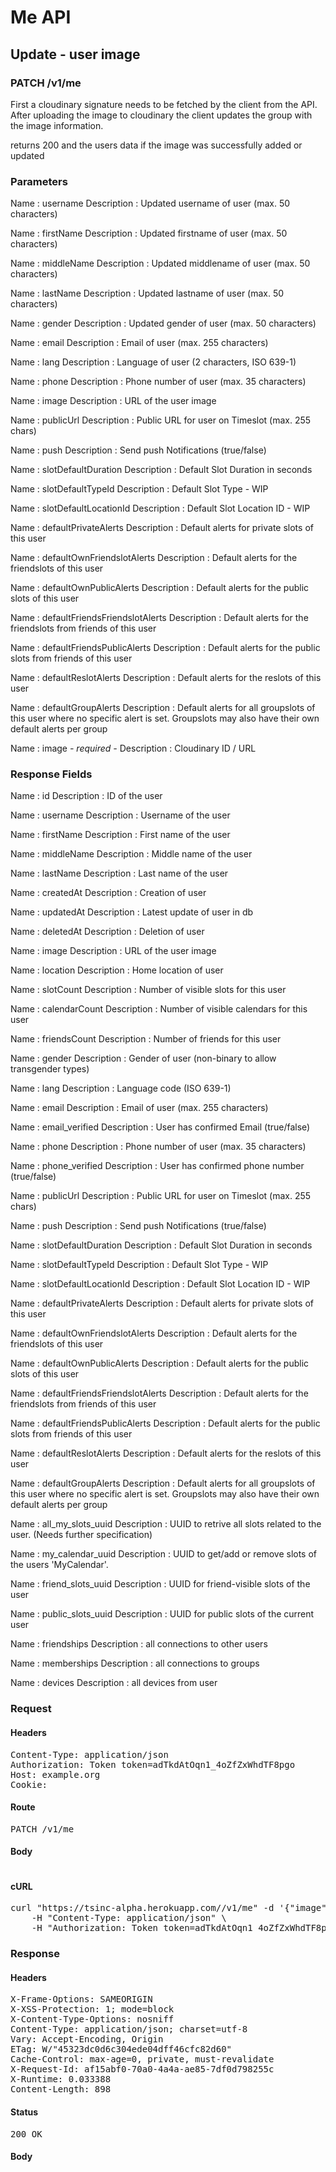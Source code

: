 # Me API

## Update - user image

### PATCH /v1/me

First a cloudinary signature needs to be fetched by the client from the API. After uploading the image to cloudinary the client updates the group with the image information.

returns 200 and the users data if the image was successfully added or updated

### Parameters

Name : username
Description : Updated username of user (max. 50 characters)

Name : firstName
Description : Updated firstname of user (max. 50 characters)

Name : middleName
Description : Updated middlename of user (max. 50 characters)

Name : lastName
Description : Updated lastname of user (max. 50 characters)

Name : gender
Description : Updated gender of user (max. 50 characters)

Name : email
Description : Email of user (max. 255 characters)

Name : lang
Description : Language of user (2 characters, ISO 639-1)

Name : phone
Description : Phone number of user (max. 35 characters)

Name : image
Description : URL of the user image

Name : publicUrl
Description : Public URL for user on Timeslot (max. 255 chars)

Name : push
Description : Send push Notifications (true/false)

Name : slotDefaultDuration
Description : Default Slot Duration in seconds

Name : slotDefaultTypeId
Description : Default Slot Type - WIP

Name : slotDefaultLocationId
Description : Default Slot Location ID - WIP

Name : defaultPrivateAlerts
Description : Default alerts for private slots of this user

Name : defaultOwnFriendslotAlerts
Description : Default alerts for the friendslots of this user

Name : defaultOwnPublicAlerts
Description : Default alerts for the public slots of this user

Name : defaultFriendsFriendslotAlerts
Description : Default alerts for the friendslots from friends of this user

Name : defaultFriendsPublicAlerts
Description : Default alerts for the public slots from friends of this user

Name : defaultReslotAlerts
Description : Default alerts for the reslots of this user

Name : defaultGroupAlerts
Description : Default alerts for all groupslots of this user where no specific alert is set. Groupslots may also have their own default alerts per group

Name : image *- required -*
Description : Cloudinary ID / URL


### Response Fields

Name : id
Description : ID of the user

Name : username
Description : Username of the user

Name : firstName
Description : First name of the user

Name : middleName
Description : Middle name of the user

Name : lastName
Description : Last name of the user

Name : createdAt
Description : Creation of user

Name : updatedAt
Description : Latest update of user in db

Name : deletedAt
Description : Deletion of user

Name : image
Description : URL of the user image

Name : location
Description : Home location of user

Name : slotCount
Description : Number of visible slots for this user

Name : calendarCount
Description : Number of visible calendars for this user

Name : friendsCount
Description : Number of friends for this user

Name : gender
Description : Gender of user (non-binary to allow transgender types)

Name : lang
Description : Language code (ISO 639-1)

Name : email
Description : Email of user (max. 255 characters)

Name : email_verified
Description : User has confirmed Email (true/false)

Name : phone
Description : Phone number of user (max. 35 characters)

Name : phone_verified
Description : User has confirmed phone number (true/false)

Name : publicUrl
Description : Public URL for user on Timeslot (max. 255 chars)

Name : push
Description : Send push Notifications (true/false)

Name : slotDefaultDuration
Description : Default Slot Duration in seconds

Name : slotDefaultTypeId
Description : Default Slot Type - WIP

Name : slotDefaultLocationId
Description : Default Slot Location ID - WIP

Name : defaultPrivateAlerts
Description : Default alerts for private slots of this user

Name : defaultOwnFriendslotAlerts
Description : Default alerts for the friendslots of this user

Name : defaultOwnPublicAlerts
Description : Default alerts for the public slots of this user

Name : defaultFriendsFriendslotAlerts
Description : Default alerts for the friendslots from friends of this user

Name : defaultFriendsPublicAlerts
Description : Default alerts for the public slots from friends of this user

Name : defaultReslotAlerts
Description : Default alerts for the reslots of this user

Name : defaultGroupAlerts
Description : Default alerts for all groupslots of this user where no specific alert is set. Groupslots may also have their own default alerts per group

Name : all_my_slots_uuid
Description : UUID to retrive all slots related to the user. (Needs further specification)

Name : my_calendar_uuid
Description : UUID to get/add or remove slots of the  users &#39;MyCalendar&#39;.

Name : friend_slots_uuid
Description : UUID for friend-visible slots of the user

Name : public_slots_uuid
Description : UUID for public slots of the current user

Name : friendships
Description : all connections to other users

Name : memberships
Description : all connections to groups

Name : devices
Description : all devices from user

### Request

#### Headers

<pre>Content-Type: application/json
Authorization: Token token=adTkdAtOqn1_4oZfZxWhdTF8pgo
Host: example.org
Cookie: </pre>

#### Route

<pre>PATCH /v1/me</pre>

#### Body
```javascript

```


#### cURL

<pre class="request">curl &quot;https://tsinc-alpha.herokuapp.com//v1/me&quot; -d &#39;{&quot;image&quot;:&quot;v1234567/xcvjghjkdisudgfds7iyf.jpg&quot;}&#39; -X PATCH \
	-H &quot;Content-Type: application/json&quot; \
	-H &quot;Authorization: Token token=adTkdAtOqn1_4oZfZxWhdTF8pgo&quot;</pre>

### Response

#### Headers

<pre>X-Frame-Options: SAMEORIGIN
X-XSS-Protection: 1; mode=block
X-Content-Type-Options: nosniff
Content-Type: application/json; charset=utf-8
Vary: Accept-Encoding, Origin
ETag: W/&quot;45323dc0d6c304ede04dff46cfc82d60&quot;
Cache-Control: max-age=0, private, must-revalidate
X-Request-Id: af15abf0-70a0-4a4a-ae85-7df0d798255c
X-Runtime: 0.033388
Content-Length: 898</pre>

#### Status

<pre>200 OK</pre>

#### Body

```javascript

```
